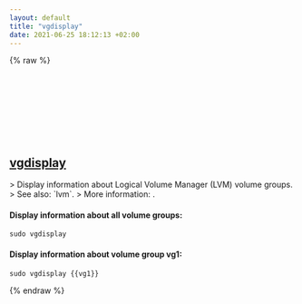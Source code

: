 ```yaml
---
layout: default
title: "vgdisplay"
date: 2021-06-25 18:12:13 +02:00
---
```

{% raw %}
<h2 id="vgdisplay">
  <a href="/en/linux/vgdisplay.html">vgdisplay</a> <a href="#vgdisplay"><svg class="icon">
    <use href="/assets/images/unicode_sprite.svg#link" />
  </svg></a>
</h2>
> Display information about Logical Volume Manager (LVM) volume groups.
> See also: `lvm`.
> More information: <https://man7.org/linux/man-pages/man8/vgdisplay.8.html>.

#### Display information about all volume groups:
```shell
sudo vgdisplay
```
#### Display information about volume group vg1:
```shell
sudo vgdisplay {{vg1}}
```
{% endraw %}
